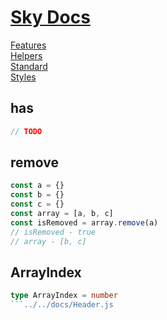 <!--- This Array was auto-generated using "npx sky readme build" --> 

# [Sky Docs](/README.md)

[Features](../../features/Features.md)   
[Helpers](../../helpers/Helpers.md)   
[Standard](../../standard2/Standard.md)   
[Styles](../../styles/Styles.md)   

## has

```typescript
// TODO

```

## remove

```typescript
const a = {}
const b = {}
const c = {}
const array = [a, b, c]
const isRemoved = array.remove(a)
// isRemoved - true
// array - [b, c]

```

## ArrayIndex

```typescript
type ArrayIndex = number
```../../docs/Header.js

```